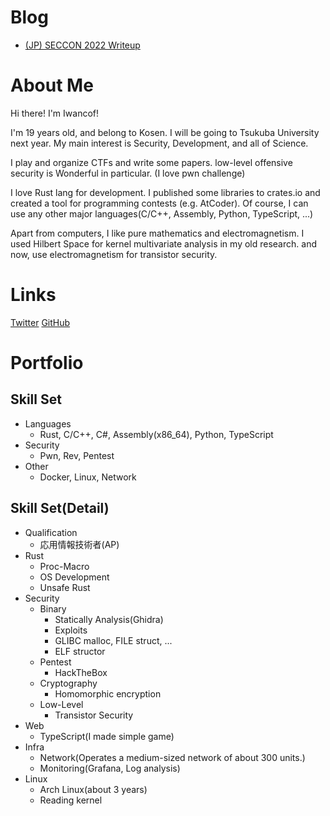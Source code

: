# Blog

- [(JP) SECCON 2022 Writeup](/writeups/SECCON.md)

# About Me

Hi there!
I'm Iwancof! 

I'm 19 years old, and belong to Kosen.  I will be going to Tsukuba University next year.
My main interest is Security, Development, and all of Science.

I play and organize CTFs and write some papers. low-level offensive security is Wonderful in particular. (I love pwn challenge)

I love Rust lang for development.
I published some libraries to crates.io and created a tool for programming contests (e.g. AtCoder).
Of course, I can use any other major languages(C/C++, Assembly, Python, TypeScript, ...)

Apart from computers, I like pure mathematics and electromagnetism. I used Hilbert Space for kernel multivariate analysis in my old research. and now, use electromagnetism for transistor security.

# Links

[Twitter](https://twitter.com/Iwancof_ptr)
[GitHub](https://github.com/Iwancof)

# Portfolio

## Skill Set
- Languages
    - Rust, C/C++, C#, Assembly(x86_64), Python, TypeScript
- Security
    - Pwn, Rev, Pentest
- Other
    - Docker, Linux, Network

## Skill Set(Detail)
- Qualification
    - 応用情報技術者(AP)
- Rust
    - Proc-Macro
    - OS Development
    - Unsafe Rust
- Security
    - Binary
        - Statically Analysis(Ghidra)
        - Exploits
        - GLIBC malloc, FILE struct, ...
        - ELF structor
    - Pentest
        - HackTheBox
    - Cryptography
        - Homomorphic encryption
    - Low-Level
        - Transistor Security
- Web
    - TypeScript(I made simple game)
- Infra
    - Network(Operates a medium-sized network of about 300 units.)
    - Monitoring(Grafana, Log analysis)
- Linux
    - Arch Linux(about 3 years)
    - Reading kernel


